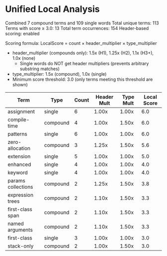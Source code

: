 # Unified Local Analysis

Combined 7 compound terms and 109 single words
Total unique terms: 113
Terms with score ≥ 3.0: 13
Total term occurrences: 154
Header-based scoring: enabled

Scoring formula: LocalScore = count × header_multiplier × type_multiplier
- header_multiplier (compounds only): 1.5x (H1), 1.25x (H2), 1.1x (H3+), 1.0x (none)
  - Single words do NOT get header multipliers (prevents arbitrary substring matches)
- type_multiplier: 1.5x (compound), 1.0x (single)
- Minimum score threshold: 3.0 (only terms meeting this threshold are shown)

| Term | Type | Count | Header Mult | Type Mult | Local Score |
|------|------|-------|-------------|-----------|-------------|
| assignment | single | 6 | 1.00x | 1.00x | 6.0 |
| compile-time | compound | 4 | 1.00x | 1.50x | 6.0 |
| patterns | single | 6 | 1.00x | 1.00x | 6.0 |
| zero-allocation | compound | 3 | 1.25x | 1.50x | 5.6 |
| extension | single | 5 | 1.00x | 1.00x | 5.0 |
| enhanced | single | 4 | 1.00x | 1.00x | 4.0 |
| keyword | single | 4 | 1.00x | 1.00x | 4.0 |
| params collections | compound | 2 | 1.25x | 1.50x | 3.8 |
| expression trees | compound | 2 | 1.10x | 1.50x | 3.3 |
| first-class span | compound | 2 | 1.10x | 1.50x | 3.3 |
| named arguments | compound | 2 | 1.10x | 1.50x | 3.3 |
| first-class | single | 3 | 1.00x | 1.00x | 3.0 |
| stack-only | compound | 2 | 1.00x | 1.50x | 3.0 |
